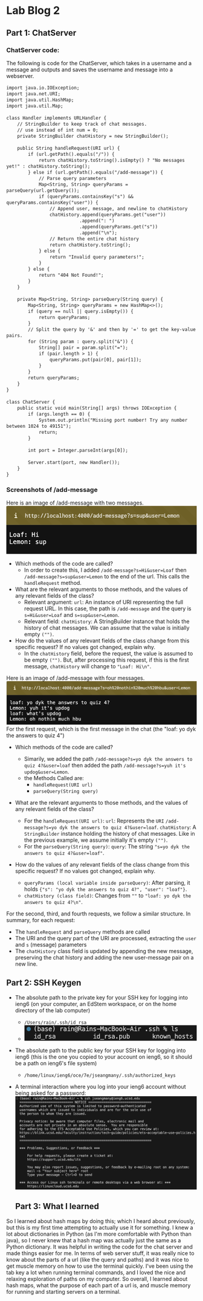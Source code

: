 # Lab Blog 2
## Part 1: ChatServer
### ChatServer code:
The following is code for the ChatServer, which takes in a username and a message and outputs and saves the username and message into a webserver.
```
import java.io.IOException;
import java.net.URI;
import java.util.HashMap;
import java.util.Map;

class Handler implements URLHandler {
    // StringBuilder to keep track of chat messages.
    // use instead of int num = 0;
    private StringBuilder chatHistory = new StringBuilder();

    public String handleRequest(URI url) {
        if (url.getPath().equals("/")) {
            return chatHistory.toString().isEmpty() ? "No messages yet!" : chatHistory.toString();
        } else if (url.getPath().equals("/add-message")) {
            // Parse query parameters
            Map<String, String> queryParams = parseQuery(url.getQuery());
            if (queryParams.containsKey("s") && queryParams.containsKey("user")) {
                // Append user, message, and newline to chatHistory
                chatHistory.append(queryParams.get("user"))
                           .append(": ")
                           .append(queryParams.get("s"))
                           .append("\n");
                // Return the entire chat history
                return chatHistory.toString();
            } else {
                return "Invalid query parameters!";
            }
        } else {
            return "404 Not Found!";
        }
    }

    private Map<String, String> parseQuery(String query) {
        Map<String, String> queryParams = new HashMap<>();
        if (query == null || query.isEmpty()) {
            return queryParams;
        }
        // Split the query by '&' and then by '=' to get the key-value pairs.
        for (String param : query.split("&")) {
            String[] pair = param.split("=");
            if (pair.length > 1) {
                queryParams.put(pair[0], pair[1]);
            }
        }
        return queryParams;
    }
}

class ChatServer {
    public static void main(String[] args) throws IOException {
        if (args.length == 0) {
            System.out.println("Missing port number! Try any number between 1024 to 49151");
            return;
        }

        int port = Integer.parseInt(args[0]);

        Server.start(port, new Handler());
    }
}
```
### Screenshots of /add-message
Here is an image of /add-message with two messages.
![Screenshot with two messages](images/TwoMessages.png)
* Which methods of the code are called?
    * In order to create this, I added `/add-message?s=Hi&user=Loaf` then `/add-message?s=sup&user=Lemon` to the end of the url. This calls the         `handleRequest` method.
* What are the relevant arguments to those methods, and the values of any relevant fields of the class?
    * Relevant argument: `url`: An instance of URI representing the full request URL. In this case, the path is `/add-message` and the query is `s=Hi&user=Loaf` and `s=sup&user=Lemon`.
    * Relevant field: `chatHistory`: A StringBuilder instance that holds the history of chat messages. We can assume that the value is initially empty `("")`.
* How do the values of any relevant fields of the class change from this specific request? If no values got changed, explain why.
    * In the `chatHistory` field, before the request, the value is assumed to be empty `("")`. But, after processing this request, if this is the first message, `chatHistory` will change to `"Loaf: Hi\n"`.


Here is an image of /add-message with four messages.
![Screenshot with four messages](images/updog.png)
For the first request, which is the first message in the chat (the "loaf: yo dyk the answers to quiz 4")
* Which methods of the code are called?
    * Simarily, we added the path `/add-message?s=yo dyk the answers to quiz 4?&user=loaf` then added the path `/add-message?s=yuh it's updog&user=Lemon`.
    *  the Methods Called are:
        * `handleRequest(URI url)`
        * `parseQuery(String query)`
* What are the relevant arguments to those methods, and the values of any relevant fields of the class?
    * For the `handleRequest(URI url)`: `url`: Represents the `URI` `/add-message?s=yo dyk the answers to quiz 4?&user=loaf`.
    `chatHistory`: A `StringBuilder` instance holding the history of chat messages. Like in the previous example, we assume initially it's empty `("")`.
    * For the `parseQuery(String query)`: `query`: The string `"s=yo dyk the answers to quiz 4?&user=loaf"`.
 
* How do the values of any relevant fields of the class change from this specific request? If no values got changed, explain why.
    * `queryParams (local variable inside parseQuery)`: After parsing, it holds `{"s": "yo dyk the answers to quiz 4?", "user": "loaf"}`.
    * `chatHistory (class field)`: Changes from `""` to `"loaf: yo dyk the answers to quiz 4?\n"`.

For the second, third, and fourth requests, we follow a similar structure. In summary, for each request:

* The `handleRequest` and `parseQuery` methods are called
* The URI and the query part of the URI are processed, extracting the `user` and `s` (message) parameters
* The `chatHistory` class field is updated by appending the new message, preserving the chat history and adding the new user-message pair on a new line.

## Part 2: SSH Keygen

* The absolute path to the private key for your SSH key for logging into ieng6 (on your computer, an EdStem workspace, or on the home directory of the lab computer)
    * `/Users/rain/.ssh/id_rsa`
    * ![public key](images/publickeyss.png)
* The absolute path to the public key for your SSH key for logging into ieng6 (this is the one you copied to your account on ieng6, so it should be a path on ieng6's file system)
    * `/home/linux/ieng6/oce/7e/jseangmany/.ssh/authorized_keys`
* A terminal interaction where you log into your ieng6 account without being asked for a password:
    ![Logging in without password](images/NoPassword.png)

  ## Part 3: What I learned

So I learned about hash maps by doing this; which I heard about previously, but this is my first time attempting to actually use it for something. I knew a lot about dictionaries in Python (as I'm more comfortable with Python than java), so I never knew that a hash map was actually just the same as a Python dictionary. It was helpful in writing the code for the chat server and made things easier for me. In terms of web server stuff, it was really nice to know about the parts of a url (like the query and paths) and it was nice to get muscle memory on how to use the terminal quickly. I've been using the tab key a lot when running terminal commands, and I loved the nice and relaxing exploration of paths on my computer. So overall, I learned about hash maps, what the purpose of each part of a url is, and muscle memory for running and starting servers on a terminal.
